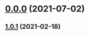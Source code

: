 # [0.0.0](https://github.com/AlexRogalskiy/javascript-patterns/compare/v1.0.1...v0.0.0) (2021-07-02)



## [1.0.1](https://github.com/AlexRogalskiy/javascript-patterns/compare/1.0.1...v1.0.1) (2021-02-18)



